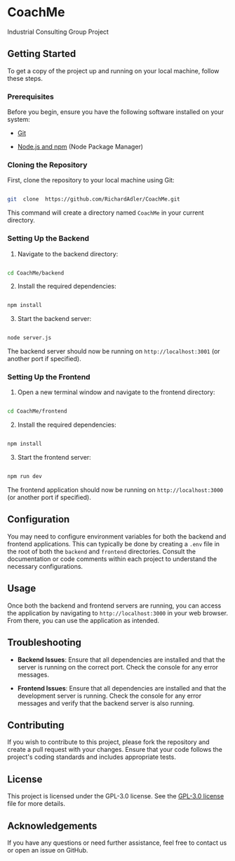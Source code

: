 
# CoachMe

Industrial Consulting Group Project

  

## Getting Started

  

To get a copy of the project up and running on your local machine, follow these steps.

  

### Prerequisites

  

Before you begin, ensure you have the following software installed on your system:

  

- [Git](https://git-scm.com/)

- [Node.js and npm](https://nodejs.org/) (Node Package Manager)

  

### Cloning the Repository

  

First, clone the repository to your local machine using Git:

  

```bash

git  clone  https://github.com/RichardAdler/CoachMe.git

```

  

This command will create a directory named `CoachMe` in your current directory.

  

### Setting Up the Backend

  

1. Navigate to the backend directory:

  

```bash

cd CoachMe/backend

```

  

2. Install the required dependencies:

  

```bash

npm install

```

  

3. Start the backend server:

  

```bash

node server.js

```

  

The backend server should now be running on `http://localhost:3001` (or another port if specified).

  

### Setting Up the Frontend

  

1. Open a new terminal window and navigate to the frontend directory:

  

```bash

cd CoachMe/frontend

```

  

2. Install the required dependencies:

  

```bash

npm install

```

  

3. Start the frontend server:

  

```bash

npm run dev

```

  

The frontend application should now be running on `http://localhost:3000` (or another port if specified).

  



  

## Configuration

  

You may need to configure environment variables for both the backend and frontend applications. This can typically be done by creating a `.env` file in the root of both the `backend` and `frontend` directories. Consult the documentation or code comments within each project to understand the necessary configurations.

  

## Usage

  

Once both the backend and frontend servers are running, you can access the application by navigating to `http://localhost:3000` in your web browser. From there, you can use the application as intended.

  

## Troubleshooting

  

-  **Backend Issues**: Ensure that all dependencies are installed and that the server is running on the correct port. Check the console for any error messages.

-  **Frontend Issues**: Ensure that all dependencies are installed and that the development server is running. Check the console for any error messages and verify that the backend server is also running.

  

## Contributing

  

If you wish to contribute to this project, please fork the repository and create a pull request with your changes. Ensure that your code follows the project's coding standards and includes appropriate tests.

  

## License

  

This project is licensed under the GPL-3.0 license. See the [GPL-3.0 license](https://github.com/RichardAdler/CoachMe#GPL-3.0-1-ov-file) file for more details.

  

## Acknowledgements

  

  

If you have any questions or need further assistance, feel free to contact us or open an issue on GitHub.
